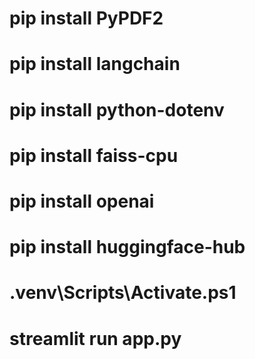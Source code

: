 # pip install PyPDF2
# pip install langchain
# pip install python-dotenv
# pip install faiss-cpu
# pip install openai
# pip install huggingface-hub
# .venv\Scripts\Activate.ps1
# streamlit run app.py
